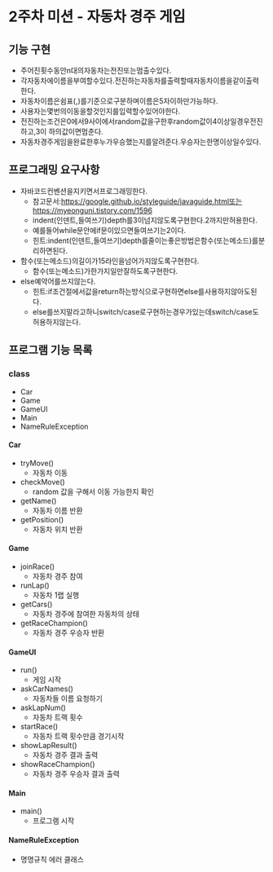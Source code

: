 # 2주차 미션 - 자동차 경주 게임

## 기능 구현
* 주어진횟수동안n대의자동차는전진또는멈출수있다.
* 각자동차에이름을부여할수있다.전진하는자동차를출력할때자동차이름을같이출력한다.
* 자동차이름은쉼표(,)를기준으로구분하며이름은5자이하만가능하다.
* 사용자는몇번의이동을할것인지를입력할수있어야한다.
* 전진하는조건은0에서9사이에서random값을구한후random값이4이상일경우전진하고,3이
하의값이면멈춘다.
* 자동차경주게임을완료한후누가우승했는지를알려준다.우승자는한명이상일수있다.

## 프로그래밍 요구사항
* 자바코드컨벤션을지키면서프로그래밍한다.
  * 참고문서:https://google.github.io/styleguide/javaguide.html또는
https://myeonguni.tistory.com/1596
  * indent(인덴트,들여쓰기)depth를3이넘지않도록구현한다.2까지만허용한다.
  * 예를들어while문안에if문이있으면들여쓰기는2이다.
  * 힌트:indent(인덴트,들여쓰기)depth를줄이는좋은방법은함수(또는메소드)를분리하면된다.
* 함수(또는메소드)의길이가15라인을넘어가지않도록구현한다.
  * 함수(또는메소드)가한가지일만잘하도록구현한다.
* else예약어를쓰지않는다.
  * 힌트:if조건절에서값을return하는방식으로구현하면else를사용하지않아도된다.
  * else를쓰지말라고하니switch/case로구현하는경우가있는데switch/case도허용하지않는다.
  
## 프로그램 기능 목록

### class
* Car
* Game
* GameUI
* Main
* NameRuleException

#### Car
* tryMove()
  * 자동차 이동
* checkMove()
  * random 값을 구해서 이동 가능한지 확인
* getName()
  * 자동차 이름 반환
* getPosition()
  * 자동차 위치 반환

#### Game
* joinRace()
  * 자동차 경주 참여
* runLap()
  * 자동차 1랩 실행
* getCars()
  * 자동차 경주에 참여한 자동차의 상태
* getRaceChampion()
  * 자동차 경주 우승자 반환
  
#### GameUI
* run()
  * 게임 시작
* askCarNames()
  * 자동차들 이름 요청하기
* askLapNum()
  * 자동차 트랙 횟수
* startRace()
  * 자동차 트랙 횟수만큼 경기시작
* showLapResult()
  * 자동차 경주 결과 출력
* showRaceChampion()
  * 자동차 경주 우승자 결과 출력
  
#### Main
* main()
  * 프로그램 시작
  
#### NameRuleException
* 명명규칙 에러 클래스